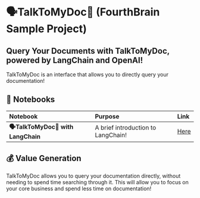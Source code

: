 # 🗣️TalkToMyDoc📄 (FourthBrain Sample Project)
## Query Your Documents with TalkToMyDoc, powered by LangChain and OpenAI!
TalkToMyDoc is an interface that allows you to directly query your documentation!

## 📔 Notebooks
| Notebook | Purpose | Link                                                                                           |
| :-------- | :-------- | :------------------------------------------------------------------------------------------------ |
|  **🗣️TalkToMyDoc📄 with LangChain**  | A brief introduction to LangChain! | [Here](https://colab.research.google.com/drive/1MLijaQMSzfgBFd-HLXnUVWL60iySjUPM?usp=sharing) |

## 💰 Value Generation
TalkToMyDoc allows you to query your documentation directly, without needing to spend time searching through it. This will allow you to focus on your core business and spend less time on documentation!